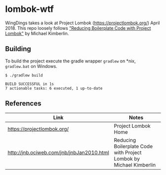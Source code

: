 # lombok-wtf

WingDings takes a look at Project Lombok (https://projectlombok.org/) April 2018.
This repo loosely follows ["Reducing Boilerplate Code with Project Lombok"](http://jnb.ociweb.com/jnb/jnbJan2010.html) 
by Michael Kimberlin.


## Building

To build the project execute the gradle wrapper ```gradlew``` on *nix,
```gradlew.bat``` on Windows.

```
$ ./gradlew build

BUILD SUCCESSFUL in 1s
7 actionable tasks: 6 executed, 1 up-to-date
```

## References

| Link                                      | Notes                                                              |
| ----------------------------------------- | ------------------------------------------------------------------ |
| https://projectlombok.org/                | Project Lombok Home                                                |
| http://jnb.ociweb.com/jnb/jnbJan2010.html | Reducing Boilerplate Code with Project Lombok by Michael Kimberlin |

